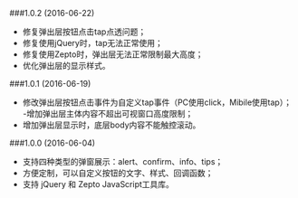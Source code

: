 ###1.0.2 (2016-06-22)
+ 修复弹出层按钮点击tap点透问题；
+ 修复使用jQuery时，tap无法正常使用；
+ 修复使用Zepto时，弹出层无法正常限制最大高度；
+ 优化弹出层的显示样式。

###1.0.1 (2016-06-19)
+ 修改弹出层按钮点击事件为自定义tap事件（PC使用click，Mibile使用tap）；
-增加弹出层主体内容不超出可视窗口高度限制；
+ 增加弹出层显示时，底层body内容不能触控滚动。

###1.0.0 (2016-06-04)
+ 支持四种类型的弹窗展示：alert、confirm、info、tips；
+ 方便定制，可以自定义按钮的文字、样式、回调函数；
+ 支持 jQuery 和 Zepto JavaScript工具库。
